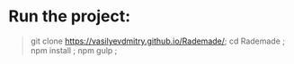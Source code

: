 # Run the project:

> git clone https://vasilyevdmitry.github.io/Rademade/;
> cd Rademade ;
> npm install ;
> npm gulp ;
